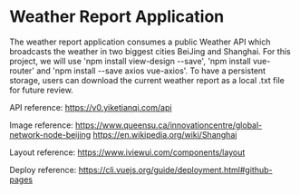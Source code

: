 # Weather Report Application

The weather report application consumes a public Weather API which broadcasts the weather in two biggest cities BeiJing and Shanghai.
For this project, we will use 'npm install view-design --save', 'npm install vue-router' and 'npm install --save axios vue-axios'.
To have a persistent storage, users can download the current weather report as a local .txt file for future review.

API reference: https://v0.yiketianqi.com/api

Image reference: https://www.queensu.ca/innovationcentre/global-network-node-beijing
                 https://en.wikipedia.org/wiki/Shanghai

Layout reference: https://www.iviewui.com/components/layout

Deploy reference: https://cli.vuejs.org/guide/deployment.html#github-pages
